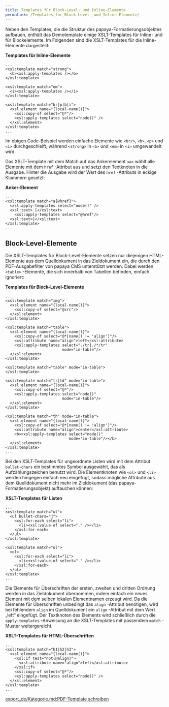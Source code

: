 ```yaml
---
title: Templates für Block-Level- und Inline-Elemente
permalink: /Templates_für_Block-Level-_und_Inline-Elemente/
---
```


Neben den Templates, die die Struktur des papaya-Formatierungsobjektes aufbauen, enthält das Demotemplate einige XSLT-Templates für Inline- und für Blockelemente. Im Folgenden sind die XSLT-Templates für die Inline-Elemente dargestellt:

**Templates für Inline-Elemente**

~~~~ {.xml}
...
<xsl:template match="strong">
  <b><xsl:apply-templates /></b>
</xsl:template>

<xsl:template match="em">
  <i><xsl:apply-templates /></i>
</xsl:template>

<xsl:template match="br|p|b|i">
  <xsl:element name="{local-name()}">
    <xsl:copy-of select="@*"/>
    <xsl:apply-templates select="node()" />
  </xsl:element>
</xsl:template>
...
~~~~

Im obigen Code-Beispiel werden einfache Elemente wie `<br/>`, `<b>`, `<p>` und `<i>` durchgeschleift, während `<strong>` in `<b>` und `<em>` in `<i>` umgewandelt wird.

Das XSLT-Template mit dem Match auf das Ankerelement `<a>` wählt alle Elemente mit dem `href` -Attribut aus und setzt den Textknoten in die Ausgabe. Hinter die Ausgabe wird der Wert des `href` -Attributs in eckige Klammern gesetzt:

**Anker-Element**

~~~~ {.xml}
...
<xsl:template match="a[@href]">
  <xsl:apply-templates select="node()" />
  <xsl:text> [</xsl:text>
    <xsl:apply-templates select="@href"/>
  <xsl:text>]</xsl:text>
</xsl:template>
...
~~~~

Block-Level-Elemente
--------------------

Die XSLT-Templates für Block-Level-Elemente setzen nur diejenigen HTML-Elemente aus dem Quelldokument in das Zieldokument ein, die durch den PDF-Ausgabefilter von papaya CMS unterstützt werden. Dabei werden `<table>` -Elemente, die sich innerhalb von Tabellen befinden, einfach ignoriert:

**Templates für Block-Level-Elemente**

~~~~ {.xml}
...
<xsl:template match="img">
  <xsl:element name="{local-name()}">
    <xsl:copy-of select="@src"/>
  </xsl:element>
</xsl:template>

<xsl:template match="table">
  <xsl:element name="{local-name()}">
    <xsl:copy-of select="@*[name() != 'align']"/>
    <xsl:attribute name="align">left</xsl:attribute>
    <xsl:apply-templates select="./tr|./*/tr"
                         mode="in-table"/>
  </xsl:element>
</xsl:template>

<xsl:template match="table" mode="in-table">
</xsl:template>

<xsl:template match="tr|td" mode="in-table">
  <xsl:element name="{local-name()}">
    <xsl:copy-of select="@*"/>
    <xsl:apply-templates select="node()"
                         mode="in-table"/>
  </xsl:element>
</xsl:template>

<xsl:template match="th" mode="in-table">
  <xsl:element name="{local-name()}">
    <xsl:copy-of select="@*[name() != 'align']"/>
    <xsl:attribute name="align">center</xsl:attribute>
    <b><xsl:apply-templates select="node()"
                            mode="in-table"/></b>
  </xsl:element>
</xsl:template>
...
~~~~

Bei den XSLT-Templates für ungeordnete Listen wird mit dem Attribut `bullet-chars` ein bestimmtes Symbol ausgewählt, das als Aufzählungszeichen benutzt wird. Die Elementknoten wie `<ol>` und `<li>` werden hingegen einfach neu eingefügt, sodass mögliche Attribute aus dem Quelldokument nicht mehr im Zieldokument (das papaya-Formatierungsobjekt) auftauchen können:

**XSLT-Templates für Listen**

~~~~ {.xml}
...
<xsl:template match="ul">
  <ul bullet-chars="">
    <xsl:for-each select="li">
      <li><xsl:value-of select="." /></li>
    </xsl:for-each>
  </ul>
</xsl:template>

<xsl:template match="ol">
  <ol>
    <xsl:for-each select="li">
      <li><xsl:value-of select="." /></li>
    </xsl:for-each>
  </ol>
</xsl:template>
...
~~~~

Die Elemente für Überschriften der ersten, zweiten und dritten Ordnung werden in das Zieldokument übernommen, indem einfach ein neues Element mit dem selben lokalen Elementnamen erzeugt wird. Da die Elemente für Überschriften unbedingt das `align` -Attribut benötigen, wird bei fehlendem `align` im Quelldokument ein `align` -Attribut mit dem Wert „left“ eingefügt. Der Textknoten des Elements wird schließlich durch die `apply-templates` -Anweisung an die XSLT-Templates mit passendem `match` -Muster weitergereicht.

**XSLT-Templates für HTML-Überschriften**

~~~~ {.xml}
...
<xsl:template match="h1|h2|h3">
  <xsl:element name="{local-name()}">
    <xsl:if test="not(@align)">
      <xsl:attribute name="align">left</xsl:attribute>
    </xsl:if>
    <xsl:copy-of select="@*"/>
    <xsl:apply-templates select="node()" />
  </xsl:element>
</xsl:template>
...
~~~~

[export_de/Kategorie.md:PDF-Template schreiben](export_de/Kategorie.md:PDF-Template_schreiben )